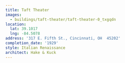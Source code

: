 ```yaml
---
title: Taft Theater
images:
  - buildings/taft-theater/taft-theater-0_txgqdn
location:
  lat: 39.1017
  lng: -84.5078
address: '317 E. Fifth St., Cincinnati, OH  45202'
completion_date: '1929'
style: Italian Renaissance
architect: Hake & Kuck
---
```

